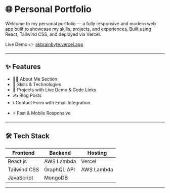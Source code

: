 # 🌐 Personal Portfolio

Welcome to my personal portfolio — a fully responsive and modern web app built to showcase my skills, projects, and experiences. Built using React, Tailwind CSS, and deployed via Vercel.

Live Demo 👉 [akbrainbyte.vercel.app](https://ak-brain-byte.vercel.app)

---

## ✨ Features

- 🧑‍💼 About Me Section
- 🧠 Skills & Technologies
- 🧱 Projects with Live Demo & Code Links
- ✍️ Blog Posts
- 📞 Contact Form with Email Integration
<!-- - 🌗 Dark Mode Support (optional) -->
- ⚡ Fast & Mobile Responsive

---

## 🛠️ Tech Stack

| Frontend      | Backend          | Hosting   |
|---------------|------------------|-----------|
| React.js      | AWS Lambda       | Vercel    |
| Tailwind CSS  | GraphQL API      | AWS Lambda|
| JavaScript    | MongoDB          |           |

---


